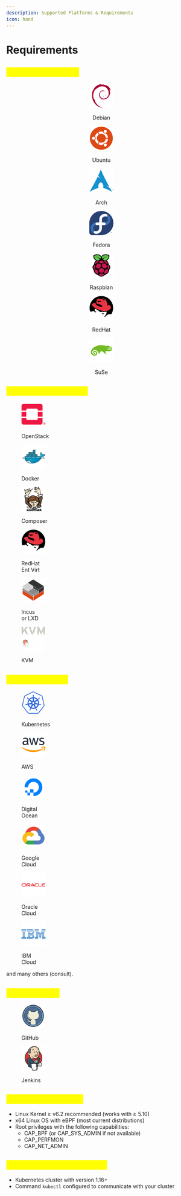 ```yaml
---
description: Supported Platforms & Requirements
icon: hand
---
```


# Requirements

## <mark style="color:yellow;">Linux Distributions</mark>

<div align="center"><figure><img src="../../.gitbook/assets/Debian.png" alt="" width="64"><figcaption><p>Debian</p></figcaption></figure> <figure><img src="../../.gitbook/assets/Ubuntu.png" alt="" width="64"><figcaption><p>Ubuntu</p></figcaption></figure> <figure><img src="../../.gitbook/assets/Arch-Linux.png" alt="" width="64"><figcaption><p>Arch</p></figcaption></figure> <figure><img src="../../.gitbook/assets/Fedora.png" alt="" width="64"><figcaption><p>Fedora</p></figcaption></figure> <figure><img src="../../.gitbook/assets/Raspberry-Pi.png" alt="" width="64"><figcaption><p>Raspbian</p></figcaption></figure> <figure><img src="../../.gitbook/assets/Red-Hat.png" alt="" width="64"><figcaption><p>RedHat</p></figcaption></figure> <figure><img src="../../.gitbook/assets/openSUSE.png" alt="" width="64"><figcaption><p>SuSe</p></figcaption></figure></div>

## <mark style="color:yellow;">Virtual Environments</mark>

<div><figure><img src="../../.gitbook/assets/OpenStack.png" alt="" width="64"><figcaption><p>OpenStack</p></figcaption></figure> <figure><img src="../../.gitbook/assets/Docker.png" alt="" width="64"><figcaption><p>Docker</p></figcaption></figure> <figure><img src="../../.gitbook/assets/Composer.png" alt="" width="64"><figcaption><p>Composer</p></figcaption></figure> <figure><img src="../../.gitbook/assets/Red-Hat.png" alt="" width="64"><figcaption><p>RedHat<br>Ent Virt</p></figcaption></figure> <figure><img src="../../.gitbook/assets/Incus.png" alt="" width="63"><figcaption><p>Incus<br>or LXD</p></figcaption></figure> <figure><img src="../../.gitbook/assets/KVM.png" alt="" width="63"><figcaption><p>KVM</p></figcaption></figure></div>

## <mark style="color:yellow;">Cloud Providers</mark>

<div><figure><img src="../../.gitbook/assets/Kubernetes (1).png" alt="" width="63"><figcaption><p>Kubernetes</p></figcaption></figure> <figure><img src="../../.gitbook/assets/AWS.png" alt="" width="64"><figcaption><p>AWS</p></figcaption></figure> <figure><img src="../../.gitbook/assets/Digital-Ocean.png" alt="" width="64"><figcaption><p>Digital<br>Ocean</p></figcaption></figure> <figure><img src="../../.gitbook/assets/Google-Cloud.png" alt="" width="64"><figcaption><p>Google<br>Cloud</p></figcaption></figure> <figure><img src="../../.gitbook/assets/Oracle.png" alt="" width="64"><figcaption><p>Oracle<br>Cloud</p></figcaption></figure> <figure><img src="../../.gitbook/assets/IBM.png" alt="" width="64"><figcaption><p>IBM<br>Cloud</p></figcaption></figure></div>

and many others (consult).

## <mark style="color:yellow;">CI/CD plugins</mark>

<div><figure><img src="../../.gitbook/assets/GitHub.png" alt="" width="63"><figcaption><p>GitHub</p></figcaption></figure> <figure><img src="../../.gitbook/assets/Jenkins.png" alt="" width="64"><figcaption><p>Jenkins</p></figcaption></figure></div>

## <mark style="color:yellow;">Linux Requirements</mark>

* Linux Kernel ≥ v6.2 recommended (works with ≥ 5.10)
* x64 Linux OS with eBPF (most current distributions)
* Root privileges with the following capabilities:
  * CAP\_BPF (or CAP\_SYS\_ADMIN if not available)
  * CAP\_PERFMON
  * CAP\_NET\_ADMIN

## <mark style="color:yellow;">Kubernetes Requirements</mark>

* Kubernetes cluster with version 1.16+
* Command `kubectl` configured to communicate with your cluster
